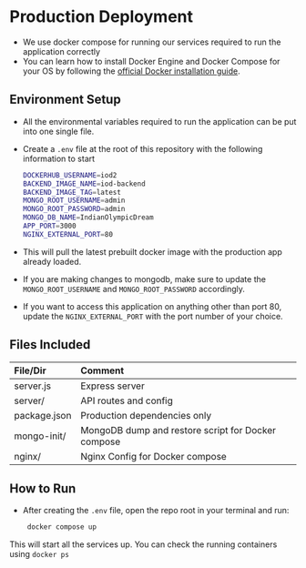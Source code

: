 # Production Deployment

- We use docker compose for running our services required to run the application correctly
- You can learn how to install Docker Engine and Docker Compose for your OS by following the [official Docker installation guide](https://docs.docker.com/engine/install/).

## Environment Setup

- All the environmental variables required to run the application can be put into one single file.

- Create a `.env` file at the root of this repository with the following information to start

   ```bash
   DOCKERHUB_USERNAME=iod2
   BACKEND_IMAGE_NAME=iod-backend
   BACKEND_IMAGE_TAG=latest
   MONGO_ROOT_USERNAME=admin
   MONGO_ROOT_PASSWORD=admin
   MONGO_DB_NAME=IndianOlympicDream
   APP_PORT=3000
   NGINX_EXTERNAL_PORT=80
   ````

- This will pull the latest prebuilt docker image with the production app already loaded.
- If you are making changes to mongodb, make sure to update the `MONGO_ROOT_USERNAME` and `MONGO_ROOT_PASSWORD` accordingly.
- If you want to access this application on anything other than port 80, update the `NGINX_EXTERNAL_PORT` with the port number of your choice.

## Files Included

| File/Dir | Comment |
|:--------|:-------|
| server.js | Express server |
| server/ | API routes and config |
| package.json | Production dependencies only |
| mongo-init/ | MongoDB dump and restore script for Docker compose |
| nginx/ | Nginx Config for Docker compose|

## How to Run

- After creating the `.env` file, open the repo root in your terminal and run:
  
  ``` bash
   docker compose up
  ```

This will start all the services up. You can check the running containers using `docker ps`
